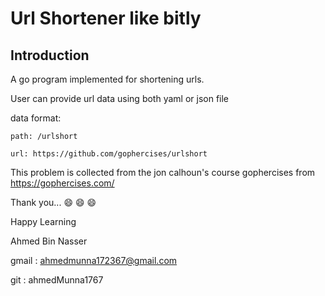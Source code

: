 # Url Shortener like bitly

## Introduction

A go program implemented for shortening urls. 

User can provide url data using both yaml or json file

data format: 
    
    path: /urlshort

    url: https://github.com/gophercises/urlshort




This problem is collected from the jon calhoun's course gophercises from https://gophercises.com/

Thank you... :smile: :smile: :smile:

Happy Learning


Ahmed Bin Nasser

gmail : ahmedmunna172367@gmail.com

git : ahmedMunna1767
